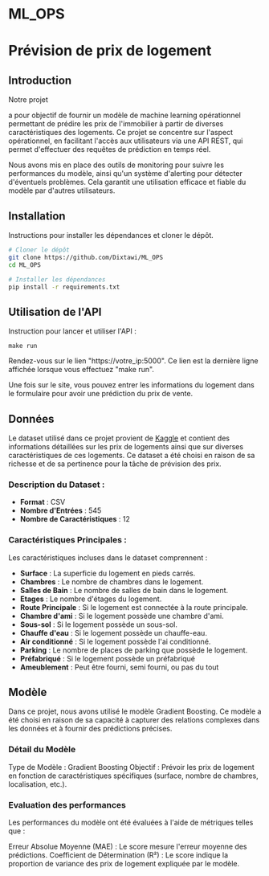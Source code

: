 # ML_OPS

# Prévision de prix de logement

## Introduction

Notre projet

a pour objectif de fournir un modèle de machine learning opérationnel permettant de prédire les prix de l'immobilier à partir de diverses caractéristiques des logements. Ce projet se concentre sur l'aspect opérationnel, en facilitant l'accès aux utilisateurs via une API REST, qui permet d'effectuer des requêtes de prédiction en temps réel.

Nous avons mis en place des outils de monitoring pour suivre les performances du modèle, ainsi qu'un système d'alerting pour détecter d'éventuels problèmes. Cela garantit une utilisation efficace et fiable du modèle par d'autres utilisateurs.

## Installation

Instructions pour installer les dépendances et cloner le dépôt.

```bash
# Cloner le dépôt
git clone https://github.com/Dixtawi/ML_OPS
cd ML_OPS

# Installer les dépendances
pip install -r requirements.txt
```

## Utilisation de l'API

Instruction pour lancer et utiliser l'API :

```
make run
```

Rendez-vous sur le lien "https://votre_ip:5000". Ce lien est la dernière ligne affichée lorsque vous effectuez "make run".

Une fois sur le site, vous pouvez entrer les informations du logement dans le formulaire pour avoir une prédiction du prix de vente.

## **Données**

Le dataset utilisé dans ce projet provient de [Kaggle](https://www.kaggle.com/datasets/yasserh/housing-prices-dataset) et contient des informations détaillées sur les prix de logements ainsi que sur diverses caractéristiques de ces logements. Ce dataset a été choisi en raison de sa richesse et de sa pertinence pour la tâche de prévision des prix.

### Description du Dataset :

* **Format** : CSV
* **Nombre d'Entrées** : 545
* **Nombre de Caractéristiques** : 12

### Caractéristiques Principales :

Les caractéristiques incluses dans le dataset comprennent :

* **Surface** : La superficie du logement en pieds carrés.
* **Chambres** : Le nombre de chambres dans le logement.
* **Salles de Bain** : Le nombre de salles de bain dans le logement.
* **Etages** : Le nombre d'étages du logement.
* **Route Principale** : Si le logement est connectée à la route principale.
* **Chambre d'ami** : Si le logement possède une chambre d'ami.
* **Sous-sol** : Si le logement possède un sous-sol.
* **Chauffe d'eau** : Si le logement possède un chauffe-eau.
* **Air conditionné** : Si le logement possède l'ai conditionné.
* **Parking** : Le nombre de places de parking que possède le logement.
* **Préfabriqué** : Si le logement possède un préfabriqué
* **Ameublement** : Peut être fourni, semi fourni, ou pas du tout

## Modèle

Dans ce projet, nous avons utilisé le modèle Gradient Boosting. Ce modèle a été choisi en raison de sa capacité à capturer des relations complexes dans les données et à fournir des prédictions précises.

### Détail du Modèle

Type de Modèle : Gradient Boosting
Objectif : Prévoir les prix de logement en fonction de caractéristiques spécifiques (surface, nombre de chambres, localisation, etc.).

### Evaluation des performances

Les performances du modèle ont été évaluées à l'aide de métriques telles que :

Erreur Absolue Moyenne (MAE) : Le score mesure l'erreur moyenne des prédictions.
Coefficient de Détermination (R²) : Le score indique la proportion de variance des prix de logement expliquée par le modèle.
